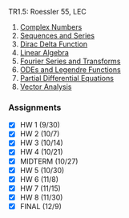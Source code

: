 TR1.5: Roessler 55, LEC
1. [Complex Numbers](../Notes/Complex%20Numbers.md)
2. [Sequences and Series](../Notes/Infinite%20Series%20and%20Power%20Series.md)
3. [Dirac Delta Function](../Notes/Ordinary%20Differential%20Equations.md#Dirac%20Delta%20Function)
4. [Linear Algebra](../Notes/Linear%20Algebra.md)
5. [Fourier Series and Transforms](../Notes/Fourier%20Series%20and%20Transforms.md)
6. [ODEs and Legendre Functions](../Notes/Series%20Solutions%20of%20Differential%20Equations.md)
7. [Partial Differential Equations](../Notes/Partial%20Differential%20Equations.md)
8. [Vector Analysis](../Notes/Vector%20Analysis.md)
### Assignments
- [x] HW 1 (9/30)
- [x] HW 2 (10/7)
- [x] HW 3 (10/14)
- [x] HW 4 (10/21)
- [x] MIDTERM (10/27)
- [x] HW 5 (10/30)
- [x] HW 6 (11/8)
- [x] HW 7 (11/15)
- [x] HW 8 (11/30)
- [x] FINAL (12/9)